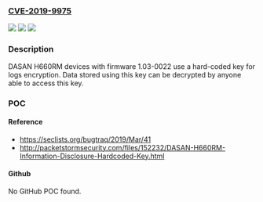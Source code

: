 ### [CVE-2019-9975](https://cve.mitre.org/cgi-bin/cvename.cgi?name=CVE-2019-9975)
![](https://img.shields.io/static/v1?label=Product&message=n%2Fa&color=blue)
![](https://img.shields.io/static/v1?label=Version&message=n%2Fa&color=blue)
![](https://img.shields.io/static/v1?label=Vulnerability&message=n%2Fa&color=brighgreen)

### Description

DASAN H660RM devices with firmware 1.03-0022 use a hard-coded key for logs encryption. Data stored using this key can be decrypted by anyone able to access this key.

### POC

#### Reference
- https://seclists.org/bugtraq/2019/Mar/41
- http://packetstormsecurity.com/files/152232/DASAN-H660RM-Information-Disclosure-Hardcoded-Key.html

#### Github
No GitHub POC found.

